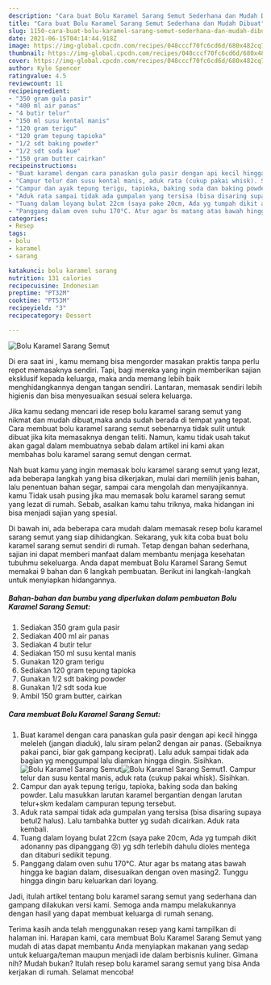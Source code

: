 ```yaml
---
description: "Cara buat Bolu Karamel Sarang Semut Sederhana dan Mudah Dibuat"
title: "Cara buat Bolu Karamel Sarang Semut Sederhana dan Mudah Dibuat"
slug: 1150-cara-buat-bolu-karamel-sarang-semut-sederhana-dan-mudah-dibuat
date: 2021-06-15T04:14:44.918Z
image: https://img-global.cpcdn.com/recipes/048cccf70fc6cd6d/680x482cq70/bolu-karamel-sarang-semut-foto-resep-utama.jpg
thumbnail: https://img-global.cpcdn.com/recipes/048cccf70fc6cd6d/680x482cq70/bolu-karamel-sarang-semut-foto-resep-utama.jpg
cover: https://img-global.cpcdn.com/recipes/048cccf70fc6cd6d/680x482cq70/bolu-karamel-sarang-semut-foto-resep-utama.jpg
author: Kyle Spencer
ratingvalue: 4.5
reviewcount: 11
recipeingredient:
- "350 gram gula pasir"
- "400 ml air panas"
- "4 butir telur"
- "150 ml susu kental manis"
- "120 gram terigu"
- "120 gram tepung tapioka"
- "1/2 sdt baking powder"
- "1/2 sdt soda kue"
- "150 gram butter cairkan"
recipeinstructions:
- "Buat karamel dengan cara panaskan gula pasir dengan api kecil hingga meleleh (jangan diaduk), lalu siram pelan2 dengan air panas. (Sebaiknya pakai panci, biar gak gampang keciprat). Lalu aduk sampai tidak ada bagian yg menggumpal lalu diamkan hingga dingin. Sisihkan."
- "Campur telur dan susu kental manis, aduk rata (cukup pakai whisk). Sisihkan."
- "Campur dan ayak tepung terigu, tapioka, baking soda dan baking powder. Lalu masukkan larutan karamel bergantian dengan larutan telur+skm kedalam campuran tepung tersebut."
- "Aduk rata sampai tidak ada gumpalan yang tersisa (bisa disaring supaya betul2 halus). Lalu tambahka butter yg sudah dicairkan. Aduk rata kembali."
- "Tuang dalam loyang bulat 22cm (saya pake 20cm, Ada yg tumpah dikit adonanny pas dipanggang 😢) yg sdh terlebih dahulu dioles mentega dan ditaburi sedikit tepung."
- "Panggang dalam oven suhu 170°C. Atur agar bs matang atas bawah hingga ke bagian dalam, disesuaikan dengan oven masing2. Tunggu hingga dingin baru keluarkan dari loyang."
categories:
- Resep
tags:
- bolu
- karamel
- sarang

katakunci: bolu karamel sarang 
nutrition: 131 calories
recipecuisine: Indonesian
preptime: "PT32M"
cooktime: "PT53M"
recipeyield: "3"
recipecategory: Dessert

---
```



![Bolu Karamel Sarang Semut](https://img-global.cpcdn.com/recipes/048cccf70fc6cd6d/680x482cq70/bolu-karamel-sarang-semut-foto-resep-utama.jpg)

Di era  saat ini , kamu memang bisa mengorder masakan praktis tanpa perlu repot memasaknya sendiri. Tapi, bagi mereka yang ingin memberikan sajian eksklusif kepada keluarga, maka anda memang lebih baik menghidangkannya dengan tangan sendiri. Lantaran, memasak sendiri lebih higienis dan bisa menyesuaikan sesuai selera keluarga.

Jika kamu sedang mencari ide resep bolu karamel sarang semut yang nikmat dan mudah dibuat,maka anda sudah berada di tempat yang tepat. Cara membuat bolu karamel sarang semut  sebenarnya tidak sulit untuk dibuat jika kita memasaknya dengan teliti. Namun, kamu tidak usah takut akan gagal dalam membuatnya 
sebab dalam artikel ini kami akan membahas bolu karamel sarang semut dengan cermat.  



Nah buat kamu yang ingin memasak bolu karamel sarang semut yang lezat, ada beberapa langkah yang bisa dikerjakan, mulai dari memilih jenis bahan, lalu penentuan bahan segar, sampai cara mengolah dan menyajikannya. kamu Tidak usah pusing jika mau memasak bolu karamel sarang semut yang lezat di rumah. Sebab, asalkan kamu  tahu triknya, maka hidangan ini bisa menjadi sajian yang spesial.

Di bawah ini, ada beberapa cara mudah dalam memasak resep bolu karamel sarang semut yang siap dihidangkan. Sekarang, yuk kita coba buat bolu karamel sarang semut sendiri di rumah. Tetap dengan bahan sederhana, sajian ini dapat memberi manfaat dalam membantu menjaga kesehatan tubuhmu sekeluarga. Anda dapat membuat Bolu Karamel Sarang Semut memakai 9 bahan dan 6 langkah pembuatan. Berikut ini langkah-langkah untuk menyiapkan hidangannya.

<!--inarticleads1-->

##### Bahan-bahan dan bumbu yang diperlukan dalam pembuatan Bolu Karamel Sarang Semut:

1. Sediakan 350 gram gula pasir
1. Sediakan 400 ml air panas
1. Sediakan 4 butir telur
1. Sediakan 150 ml susu kental manis
1. Gunakan 120 gram terigu
1. Sediakan 120 gram tepung tapioka
1. Gunakan 1/2 sdt baking powder
1. Gunakan 1/2 sdt soda kue
1. Ambil 150 gram butter, cairkan




<!--inarticleads2-->

##### Cara membuat Bolu Karamel Sarang Semut:

1. Buat karamel dengan cara panaskan gula pasir dengan api kecil hingga meleleh (jangan diaduk), lalu siram pelan2 dengan air panas. (Sebaiknya pakai panci, biar gak gampang keciprat). Lalu aduk sampai tidak ada bagian yg menggumpal lalu diamkan hingga dingin. Sisihkan.
<img src="https://img-global.cpcdn.com/steps/ecb99b4aca50cf93/160x128cq70/bolu-karamel-sarang-semut-langkah-memasak-1-foto.jpg" alt="Bolu Karamel Sarang Semut"><img src="https://img-global.cpcdn.com/steps/a252f32604a11a08/160x128cq70/bolu-karamel-sarang-semut-langkah-memasak-1-foto.jpg" alt="Bolu Karamel Sarang Semut">1. Campur telur dan susu kental manis, aduk rata (cukup pakai whisk). Sisihkan.
1. Campur dan ayak tepung terigu, tapioka, baking soda dan baking powder. Lalu masukkan larutan karamel bergantian dengan larutan telur+skm kedalam campuran tepung tersebut.
1. Aduk rata sampai tidak ada gumpalan yang tersisa (bisa disaring supaya betul2 halus). Lalu tambahka butter yg sudah dicairkan. Aduk rata kembali.
1. Tuang dalam loyang bulat 22cm (saya pake 20cm, Ada yg tumpah dikit adonanny pas dipanggang 😢) yg sdh terlebih dahulu dioles mentega dan ditaburi sedikit tepung.
1. Panggang dalam oven suhu 170°C. Atur agar bs matang atas bawah hingga ke bagian dalam, disesuaikan dengan oven masing2. Tunggu hingga dingin baru keluarkan dari loyang.




Jadi, itulah artikel tentang  bolu karamel sarang semut  yang sederhana dan gampang dilakukan versi kami. Semoga anda mampu melakukannya dengan hasil yang dapat membuat keluarga di rumah senang. 

Terima kasih anda telah menggunakan resep yang kami tampilkan di halaman ini. Harapan kami, cara membuat  Bolu Karamel Sarang Semut yang mudah di atas dapat membantu Anda menyiapkan makanan yang sedap untuk keluarga/teman maupun menjadi ide dalam berbisnis kuliner. Gimana nih? Mudah bukan? Itulah resep bolu karamel sarang semut yang bisa Anda kerjakan di rumah. Selamat mencoba!

